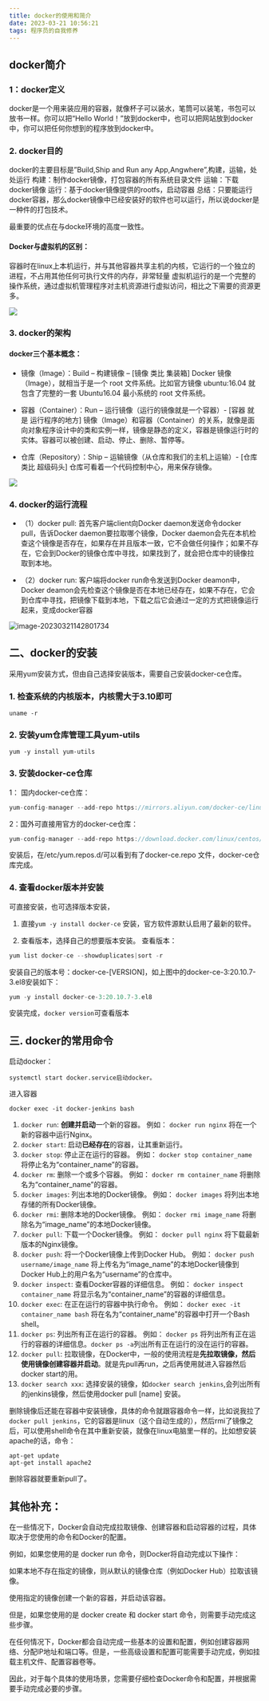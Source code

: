 ```yaml
---
title: docker的使用和简介
date: 2023-03-21 10:56:21
tags: 程序员的自我修养
---
```


## docker简介

### 1：docker定义

docker是一个用来装应用的容器，就像杯子可以装水，笔筒可以装笔，书包可以放书一样。你可以把“Hello World！”放到docker中，也可以把网站放到docker中，你可以把任何你想到的程序放到docker中。

### 2. docker目的

docker的主要目标是”Build,Ship and Run any App,Angwhere”,构建，运输，处处运行
构建：制作docker镜像，打包容器的所有系统目录文件
运输：下载docker镜像
运行：基于docker镜像提供的rootfs，启动容器
总结：只要能运行docker容器，那么docker镜像中已经安装好的软件也可以运行，所以说docker是一种件的打包技术。

最重要的优点在与docke环境的高度一致性。

#### Docker与虚拟机的区别：

容器时在linux上本机运行，并与其他容器共享主机的内核，它运行的一个独立的进程，不占用其他任何可执行文件的内存，非常轻量
虚拟机运行的是一个完整的操作系统，通过虚拟机管理程序对主机资源进行虚拟访问，相比之下需要的资源更多。

![](/images/image-20230321142649225.png)

### 3. docker的架构

#### docker三个基本概念：

+ 镜像（Image）：Build – 构建镜像 – [镜像 类比 集装箱]
Docker 镜像（Image），就相当于是一个 root 文件系统。比如官方镜像 ubuntu:16.04 就包含了完整的一套 Ubuntu16.04 最小系统的 root 文件系统。

+ 容器（Container）：Run – 运行镜像（运行的镜像就是一个容器）- [容器 就是 运行程序的地方]
镜像（Image）和容器（Container）的关系，就像是面向对象程序设计中的类和实例一样，镜像是静态的定义，容器是镜像运行时的实体。容器可以被创建、启动、停止、删除、暂停等。

+ 仓库（Repository）：Ship – 运输镜像（从仓库和我们的主机上运输）- [仓库 类比 超级码头]
仓库可看着一个代码控制中心，用来保存镜像。

![](/images/image-20230321142727515.png)

### 4. docker的运行流程

+ （1）docker pull:
首先客户端client向Docker daemon发送命令docker pull，告诉Docker daemon要拉取哪个镜像，Docker daemon会先在本机检查这个镜像是否存在，如果存在并且版本一致，它不会做任何操作；如果不存在，它会到Docker的镜像仓库中寻找，如果找到了，就会把仓库中的镜像拉取到本地。

+ （2）docker run:
客户端将docker run命令发送到Docker deamon中，Docker deamon会先检查这个镜像是否在本地已经存在，如果不存在，它会到仓库中寻找，把镜像下载到本地，下载之后它会通过一定的方式把镜像运行起来，变成docker容器

![image-20230321142801734](/images/image-20230321142801734.png)

## 二、docker的安装

采用yum安装方式，但由自己选择安装版本，需要自己安装docker-ce仓库。
### 1. 检查系统的内核版本，内核需大于3.10即可
`uname -r`

### 2. 安装yum仓库管理工具yum-utils
`yum -y install yum-utils`
### 3. 安装docker-ce仓库
1： 国内docker-ce仓库：
```js
yum-config-manager --add-repo https://mirrors.aliyun.com/docker-ce/linux/centos/docker-ce.repo
```
2：国外可直接用官方的docker-ce仓库：
```js
yum-config-manager --add-repo https://download.docker.com/linux/centos/docker-ce.repo
```
安装后，在/etc/yum.repos.d/可以看到有了docker-ce.repo 文件，docker-ce仓库完成。

### 4. 查看docker版本并安装
可直接安装，也可选择版本安装，
1. 直接`yum -y install docker-ce` 安装，官方软件源默认启用了最新的软件。

2. 查看版本，选择自己的想要版本安装。
查看版本：
```js
yum list docker-ce --showduplicates|sort -r
```
安装自己的版本号：docker-ce-[VERSION]，如上图中的docker-ce-3:20.10.7-3.el8安装如下：
```js
yum -y install docker-ce-3:20.10.7-3.el8
```
安装完成，`docker version`可查看版本

## 三. docker的常用命令
启动docker：
```
systemctl start docker.service启动docker。
```

进入容器
```
docker exec -it docker-jenkins bash
```
<!--https://www.ywbj.cc/?p=151-->
1. `docker run`: **创建并启动**一个新的容器。 例如： `docker run nginx` 将在一个新的容器中运行Nginx。
2. `docker start`: 启动**已经存在**的容器，让其重新运行。
3. `docker stop`: 停止正在运行的容器。 例如： `docker stop container_name` 将停止名为“container_name”的容器。
4. `docker rm`: 删除一个或多个容器。 例如： `docker rm container_name` 将删除名为“container_name”的容器。
5. `docker images`: 列出本地的Docker镜像。 例如： `docker images` 将列出本地存储的所有Docker镜像。
6. `docker rmi`: 删除本地的Docker镜像。 例如： `docker rmi image_name` 将删除名为“image_name”的本地Docker镜像。
7. `docker pull`: 下载一个Docker镜像。 例如： `docker pull nginx` 将下载最新版本的Nginx镜像。
8. `docker push`: 将一个Docker镜像上传到Docker Hub。 例如： `docker push username/image_name` 将上传名为“image_name”的本地Docker镜像到Docker Hub上的用户名为“username”的仓库中。
9. `docker inspect`: 查看Docker容器的详细信息。 例如： `docker inspect container_name` 将显示名为“container_name”的容器的详细信息。
10. `docker exec`: 在正在运行的容器中执行命令。 例如： `docker exec -it container_name bash` 将在名为“container_name”的容器中打开一个Bash shell。
11. `docker ps`: 列出所有正在运行的容器。 例如： `docker ps` 将列出所有正在运行的容器的详细信息。`docker ps -a`列出所有正在运行的没在运行的容器。
12. `docker pull`: 拉取镜像，在Docker中，一般的使用流程是**先拉取镜像，然后使用镜像创建容器并启动**。就是先pull再run，之后再使用就进入容器然后docker start的用。
13. `docker search xxx`: 选择安装的镜像，如`docker search jenkins`,会列出所有的jenkins镜像，然后使用docker pull [name] 安装。

删除镜像后还能在容器中安装镜像，具体的命令就跟容器命令一样，比如说我拉了`docker pull jenkins`，它的容器是linux（这个自动生成的），然后rmi了镜像之后，可以使用shell命令在其中重新安装，就像在linux电脑里一样的。比如想安装apache的话，命令：
```
apt-get update
apt-get install apache2
```
删除容器就要重新pull了。
## 其他补充：

在一些情况下，Docker会自动完成拉取镜像、创建容器和启动容器的过程，具体取决于您使用的命令和Docker的配置。

例如，如果您使用的是 docker run 命令，则Docker将自动完成以下操作：

如果本地不存在指定的镜像，则从默认的镜像仓库（例如Docker Hub）拉取该镜像。

使用指定的镜像创建一个新的容器，并启动该容器。

但是，如果您使用的是 docker create 和 docker start 命令，则需要手动完成这些步骤。

在任何情况下，Docker都会自动完成一些基本的设置和配置，例如创建容器网络、分配IP地址和端口等。但是，一些高级设置和配置可能需要手动完成，例如挂载主机文件、配置容器卷等。

因此，对于每个具体的使用场景，您需要仔细检查Docker命令和配置，并根据需要手动完成必要的步骤。




